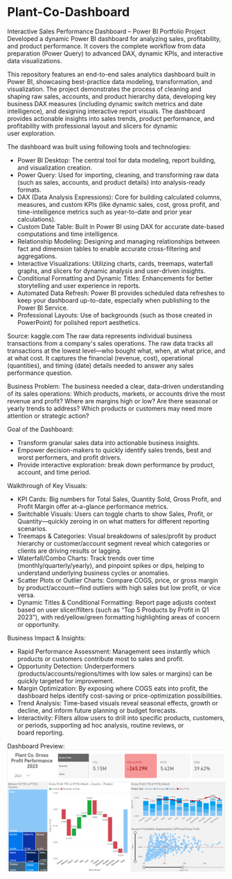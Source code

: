 # Plant-Co-Dashboard
Interactive Sales Performance Dashboard – Power BI Portfolio Project
Developed a dynamic Power BI dashboard for analyzing sales, profitability, and product performance. It covers the complete workflow from data preparation (Power Query) to advanced DAX, dynamic KPIs, and interactive data visualizations. 

This repository features an end-to-end sales analytics dashboard built in Power BI, showcasing best-practice data modeling, transformation, and visualization. The project demonstrates the process of cleaning and shaping raw sales, accounts, and product hierarchy data, developing key business DAX measures (including dynamic switch metrics and date intelligence), and designing interactive report visuals. The dashboard provides actionable insights into sales trends, product performance, and profitability with professional layout and slicers for dynamic user exploration.

The dashboard was built using following tools and technologies:
- Power BI Desktop: The central tool for data modeling, report building, and visualization creation.
- Power Query: Used for importing, cleaning, and transforming raw data (such as sales, accounts, and product details) into analysis-ready formats.
- DAX (Data Analysis Expressions): Core for building calculated columns, measures, and custom KPIs (like dynamic sales, cost, gross profit, and time-intelligence metrics such as year-to-date and prior year calculations).
- Custom Date Table: Built in Power BI using DAX for accurate date-based computations and time intelligence.
- Relationship Modeling: Designing and managing relationships between fact and dimension tables to enable accurate cross-filtering and aggregations.
- Interactive Visualizations: Utilizing charts, cards, treemaps, waterfall graphs, and slicers for dynamic analysis and user-driven insights.
- Conditional Formatting and Dynamic Titles: Enhancements for better storytelling and user experience in reports.
- Automated Data Refresh: Power BI provides scheduled data refreshes to keep your dashboard up-to-date, especially when publishing to the Power BI Service.
- Professional Layouts: Use of backgrounds (such as those created in PowerPoint) for polished report aesthetics.

Source: kaggle.com
The raw data represents individual business transactions from a company's sales operations.
The raw data tracks all transactions at the lowest level—who bought what, when, at what price, and at what cost.
It captures the financial (revenue, cost), operational (quantities), and timing (date) details needed to answer any sales performance question.

Business Problem:
The business needed a clear, data-driven understanding of its sales operations: Which products, markets, or accounts drive the most revenue and profit? Where are margins high or low? Are there seasonal or yearly trends to address? Which products or customers may need more attention or strategic action?

Goal of the Dashboard:
- Transform granular sales data into actionable business insights.
- Empower decision-makers to quickly identify sales trends, best and worst performers, and profit drivers.
- Provide interactive exploration: break down performance by product, account, and time period.

Walkthrough of Key Visuals:
- KPI Cards: Big numbers for Total Sales, Quantity Sold, Gross Profit, and Profit Margin offer at-a-glance performance metrics.
- Switchable Visuals: Users can toggle charts to show Sales, Profit, or Quantity—quickly zeroing in on what matters for different reporting scenarios.
- Treemaps & Categories: Visual breakdowns of sales/profit by product hierarchy or customer/account segment reveal which categories or clients are driving results or lagging.
- Waterfall/Combo Charts: Track trends over time (monthly/quarterly/yearly), and pinpoint spikes or dips, helping to understand underlying business cycles or anomalies.
- Scatter Plots or Outlier Charts: Compare COGS, price, or gross margin by product/account—find outliers with high sales but low profit, or vice versa.
- Dynamic Titles & Conditional Formatting: Report page adjusts context based on user slicer/filters (such as “Top 5 Products by Profit in Q1 2023”), with red/yellow/green formatting highlighting areas of concern or opportunity.

Business Impact & Insights:
- Rapid Performance Assessment: Management sees instantly which products or customers contribute most to sales and profit.
- Opportunity Detection: Underperformers (products/accounts/regions/times with low sales or margins) can be quickly targeted for improvement.
- Margin Optimization: By exposing where COGS eats into profit, the dashboard helps identify cost-saving or price-optimization possibilities.
- Trend Analysis: Time-based visuals reveal seasonal effects, growth or decline, and inform future planning or budget forecasts.
- Interactivity: Filters allow users to drill into specific products, customers, or periods, supporting ad hoc analysis, routine reviews, or board reporting.

Dashboard Preview:
![Dashboard Preview](https://github.com/singhanukriti/Plant-Co-Dashboard/blob/main/Dashboard%20Preview.png)
